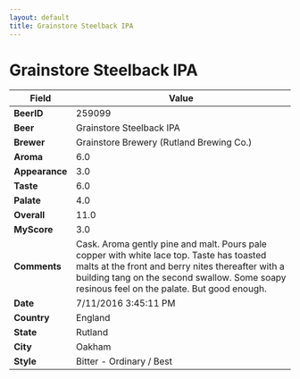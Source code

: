 ```yaml
---
layout: default
title: Grainstore Steelback IPA
---
```


# Grainstore Steelback IPA

| Field         | Value     |
|---------------|-----------|
| **BeerID** | 259099 |
| **Beer** | Grainstore Steelback IPA |
| **Brewer** | Grainstore Brewery (Rutland Brewing Co.) |
| **Aroma** | 6.0 |
| **Appearance** | 3.0 |
| **Taste** | 6.0 |
| **Palate** | 4.0 |
| **Overall** | 11.0 |
| **MyScore** | 3.0 |
| **Comments** | Cask. Aroma gently pine and malt. Pours pale copper with white lace top. Taste has toasted malts at the front and berry nites thereafter with a building tang on the second swallow. Some soapy resinous feel on the palate. But good enough. |
| **Date** | 7/11/2016 3:45:11 PM |
| **Country** | England |
| **State** | Rutland |
| **City** | Oakham |
| **Style** | Bitter - Ordinary / Best |
